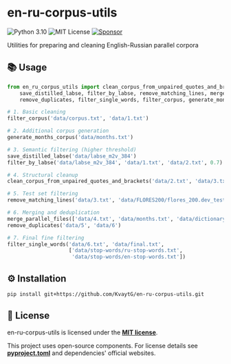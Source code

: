 # en-ru-corpus-utils

![Python 3.10](https://img.shields.io/badge/Python-3.10-blue?logo=python) ![MIT License](https://img.shields.io/badge/License-MIT-green) [![Sponsor](https://img.shields.io/badge/Sponsor-%E2%9D%A4-red)](https://kvaytg.ru/donate.php?lang=en)

Utilities for preparing and cleaning English-Russian parallel corpora

## 📚 Usage
```python
from en_ru_corpus_utils import clean_corpus_from_unpaired_quotes_and_brackets, \
    save_distilled_labse, filter_by_labse, remove_matching_lines, merge_parallel_files, \
    remove_duplicates, filter_single_words, filter_corpus, generate_months_corpus

# 1. Basic cleaning
filter_corpus('data/corpus.txt', 'data/1.txt')

# 2. Additional corpus generation
generate_months_corpus('data/months.txt')

# 3. Semantic filtering (higher threshold)
save_distilled_labse('data/labse_m2v_384')
filter_by_labse('data/labse_m2v_384', 'data/1.txt', 'data/2.txt', 0.7)

# 4. Structural cleanup
clean_corpus_from_unpaired_quotes_and_brackets('data/2.txt', 'data/3.txt')

# 5. Test set filtering
remove_matching_lines('data/3.txt', 'data/FLORES200/flores_200.dev_test.txt', 'data/4.txt')

# 6. Merging and deduplication
merge_parallel_files(['data/4.txt', 'data/months.txt', 'data/dictionary.txt'], 'data/5.txt')
remove_duplicates('data/5', 'data/6')

# 7. Final fine filtering
filter_single_words('data/6.txt', 'data/final.txt',
                    ['data/stop-words/ru-stop-words.txt',
                     'data/stop-words/en-stop-words.txt'])
```

## ⚙️ Installation
```bash
pip install git+https://github.com/KvaytG/en-ru-corpus-utils.git
```

## 📜 License
en-ru-corpus-utils is licensed under the **[MIT license](https://opensource.org/license/mit)**.

This project uses open-source components. For license details see **[pyproject.toml](pyproject.toml)** and dependencies' official websites.
